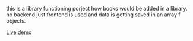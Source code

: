 this is a library functioning porject how books would be added in a library.
no backend just frontend is used and data is getting saved in an array f objects.


[Live demo](https://devansh-sys.github.io/Library/)


